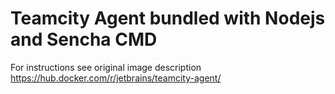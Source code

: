 # Teamcity Agent bundled with Nodejs and Sencha CMD

For instructions see original image description https://hub.docker.com/r/jetbrains/teamcity-agent/